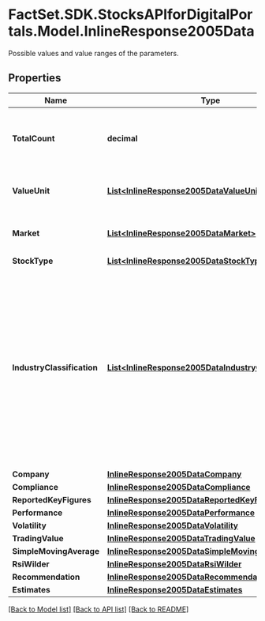 # FactSet.SDK.StocksAPIforDigitalPortals.Model.InlineResponse2005Data
Possible values and value ranges of the parameters. 

## Properties

Name | Type | Description | Notes
------------ | ------------- | ------------- | -------------
**TotalCount** | **decimal** | Number of notations that satisfy the request parameters, hence have been used to retrieve the possible values and value ranges. | [optional] 
**ValueUnit** | [**List&lt;InlineResponse2005DataValueUnit&gt;**](InlineResponse2005DataValueUnit.md) | List of value unit identifiers. See endpoint &#x60;/basic/valueUnit/list&#x60; for possible values. | [optional] 
**Market** | [**List&lt;InlineResponse2005DataMarket&gt;**](InlineResponse2005DataMarket.md) | List of market identifiers. See endpoint &#x60;/basic/market/list&#x60; for possible values. | [optional] 
**StockType** | [**List&lt;InlineResponse2005DataStockType&gt;**](InlineResponse2005DataStockType.md) | List of stock types. | [optional] 
**IndustryClassification** | [**List&lt;InlineResponse2005DataIndustryClassification&gt;**](InlineResponse2005DataIndustryClassification.md) | Lists of categories of the industry classification. Here, an industry is a category from any level of category system FactSet Revere Business Industry Classification System (RBICS). Starting with the most coarse level (one), for each level of the category system, the list of categories of the stocks, matching the parameters, is returned. See endpoint &#x60;/category/listBySystem&#x60; with &#x60;id&#x3D;48&#x60; for possible values. | [optional] 
**Company** | [**InlineResponse2005DataCompany**](InlineResponse2005DataCompany.md) |  | [optional] 
**Compliance** | [**InlineResponse2005DataCompliance**](InlineResponse2005DataCompliance.md) |  | [optional] 
**ReportedKeyFigures** | [**InlineResponse2005DataReportedKeyFigures**](InlineResponse2005DataReportedKeyFigures.md) |  | [optional] 
**Performance** | [**InlineResponse2005DataPerformance**](InlineResponse2005DataPerformance.md) |  | [optional] 
**Volatility** | [**InlineResponse2005DataVolatility**](InlineResponse2005DataVolatility.md) |  | [optional] 
**TradingValue** | [**InlineResponse2005DataTradingValue**](InlineResponse2005DataTradingValue.md) |  | [optional] 
**SimpleMovingAverage** | [**InlineResponse2005DataSimpleMovingAverage**](InlineResponse2005DataSimpleMovingAverage.md) |  | [optional] 
**RsiWilder** | [**InlineResponse2005DataRsiWilder**](InlineResponse2005DataRsiWilder.md) |  | [optional] 
**Recommendation** | [**InlineResponse2005DataRecommendation**](InlineResponse2005DataRecommendation.md) |  | [optional] 
**Estimates** | [**InlineResponse2005DataEstimates**](InlineResponse2005DataEstimates.md) |  | [optional] 

[[Back to Model list]](../README.md#documentation-for-models) [[Back to API list]](../README.md#documentation-for-api-endpoints) [[Back to README]](../README.md)

